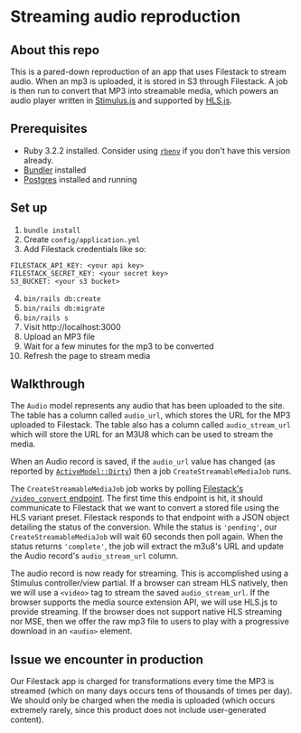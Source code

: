 # Streaming audio reproduction

## About this repo

This is a pared-down reproduction of an app that uses Filestack to stream audio. When an mp3 is uploaded, it is stored in S3 through Filestack. A job is then run to convert that MP3 into streamable media, which powers an audio player written in [Stimulus.js](https://stimulus.hotwired.dev/) and supported by [HLS.js](https://github.com/video-dev/hls.js).

## Prerequisites

* Ruby 3.2.2 installed. Consider using [`rbenv`](https://github.com/rbenv/rbenv) if you don't have this version already.
* [Bundler](https://bundler.io/) installed
* [Postgres](https://postgresapp.com/) installed and running

## Set up

1. `bundle install`
2. Create `config/application.yml`
3. Add Filestack credentials like so:

```
FILESTACK_API_KEY: <your api key>
FILESTACK_SECRET_KEY: <your secret key>
S3_BUCKET: <your s3 bucket>
```

4. `bin/rails db:create`
5. `bin/rails db:migrate`
6. `bin/rails s`
7. Visit http://localhost:3000
8. Upload an MP3 file
9. Wait for a few minutes for the mp3 to be converted
10. Refresh the page to stream media

## Walkthrough

The `Audio` model represents any audio that has been uploaded to the site. The table has a column called `audio_url`, which stores the URL for the MP3 uploaded to Filestack. The table also has a column called `audio_stream_url` which will store the URL for an M3U8 which can be used to stream the media.

When an Audio record is saved, if the `audio_url` value has changed (as reported by [`ActiveModel::Dirty`](https://api.rubyonrails.org/classes/ActiveModel/Dirty.html)) then a job `CreateStreamableMediaJob` runs. 

The `CreateStreamableMediaJob` job works by polling [Filestack's `/video_convert` endpoint](https://www.filestack.com/docs/api/video_processing/#video-transcoding-options). The first time this endpoint is hit, it should communicate to Filestack that we want to convert a stored file using the HLS variant preset. Filestack responds to that endpoint with a JSON object detailing the status of the conversion. While the status is `'pending'`, our `CreateStreamableMediaJob` will wait 60 seconds then poll again. When the status returns `'complete'`, the job will extract the m3u8's URL and update the Audio record's `audio_stream_url` column.

The audio record is now ready for streaming. This is accomplished using a Stimulus controller/view partial. If a browser can stream HLS natively, then we will use a `<video>` tag to stream the saved `audio_stream_url`. If the browser supports the media source extension API, we will use HLS.js to provide streaming. If the browser does not support native HLS streaming nor MSE, then we offer the raw mp3 file to users to play with a progressive download in an `<audio>` element.

## Issue we encounter in production

Our Filestack app is charged for transformations every time the MP3 is streamed (which on many days occurs tens of thousands of times per day). We should only be charged when the media is uploaded (which occurs extremely rarely, since this product does not include user-generated content).
